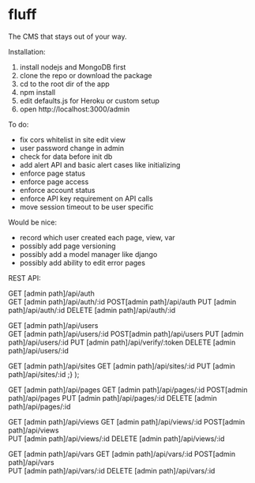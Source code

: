 fluff
=====

The CMS that stays out of your way.

Installation:

1. install nodejs and MongoDB first
2. clone the repo or download the package
3. cd to the root dir of the app
4. npm install
5. edit defaults.js for Heroku or custom setup
6. open http://localhost:3000/admin

To do:

- fix cors whitelist in site edit view
- user password change in admin
- check for data before init db
- add alert API and basic alert cases like initializing
- enforce page status
- enforce page access
- enforce account status
- enforce API key requirement on API calls
- move session timeout to be user specific

Would be nice:

- record which user created each page, view, var
- possibly add page versioning
- possibly add a model manager like django
- possibly add ability to edit error pages

REST API:

  GET [admin path]/api/auth     
  GET [admin path]/api/auth/:id 
  POST[admin path]/api/auth 
  PUT [admin path]/api/auth/:id
  DELETE [admin path]/api/auth/:id

  GET [admin path]/api/users  
  GET [admin path]/api/users/:id
  POST[admin path]/api/users
  PUT [admin path]/api/users/:id
  PUT [admin path]/api/verify/:token
  DELETE [admin path]/api/users/:id

  GET [admin path]/api/sites 
  GET [admin path]/api/sites/:id 
  PUT [admin path]/api/sites/:id ;} );

  GET [admin path]/api/pages 
  GET [admin path]/api/pages/:id 
  POST[admin path]/api/pages
  PUT [admin path]/api/pages/:id 
  DELETE [admin path]/api/pages/:id

  GET [admin path]/api/views 
  GET [admin path]/api/views/:id
  POST[admin path]/api/views  
  PUT [admin path]/api/views/:id 
  DELETE [admin path]/api/views/:id 

  GET [admin path]/api/vars 
  GET [admin path]/api/vars/:id 
  POST[admin path]/api/vars  
  PUT [admin path]/api/vars/:id
  DELETE [admin path]/api/vars/:id 
  